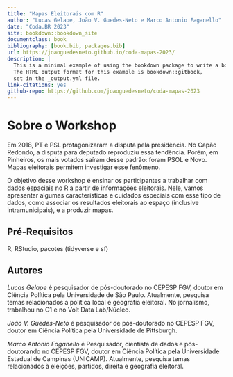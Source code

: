 ```yaml
--- 
title: "Mapas Eleitorais com R"
author: "Lucas Gelape, João V. Guedes-Neto e Marco Antonio Faganello"
date: "Coda.BR 2023"
site: bookdown::bookdown_site
documentclass: book
bibliography: [book.bib, packages.bib]
url: https://joaoguedesneto.github.io/coda-mapas-2023/
description: |
  This is a minimal example of using the bookdown package to write a book.
  The HTML output format for this example is bookdown::gitbook,
  set in the _output.yml file.
link-citations: yes
github-repo: https://github.com/joaoguedesneto/coda-mapas-2023
---
```


# Sobre o Workshop

Em 2018, PT e PSL protagonizaram a disputa pela presidência. No Capão Redondo, a disputa para deputado reproduziu essa tendência. Porém, em Pinheiros, os mais votados saíram desse padrão: foram PSOL e Novo. Mapas eleitorais permitem investigar esse fenômeno.

O objetivo desse workshop é ensinar os participantes a trabalhar com dados espaciais no R a partir de informações eleitorais. Nele, vamos apresentar algumas características e cuidados especiais com esse tipo de dados, como associar os resultados eleitorais ao espaço (inclusive intramunicipais), e a produzir mapas.

## Pré-Requisitos

R, RStudio, pacotes (tidyverse e sf)

## Autores

*Lucas Gelape* é pesquisador de pós-doutorado no CEPESP FGV, doutor em Ciência Política pela Universidade de São Paulo. Atualmente, pesquisa temas relacionados a política local e geografia eleitoral. No jornalismo, trabalhou no G1 e no Volt Data Lab/Núcleo.

*João V. Guedes-Neto* é pesquisador de pós-doutorado no CEPESP FGV, doutor em Ciência Política pela Universidade de Pittsburgh.

*Marco Antonio Faganello* é Pesquisador, cientista de dados e pós-doutorando no CEPESP FGV, doutor em Ciência Política pela Universidade Estadual de Campinas (UNICAMP). Atualmente, pesquisa temas relacionados à eleições, partidos, direita e geografia eleitoral.
